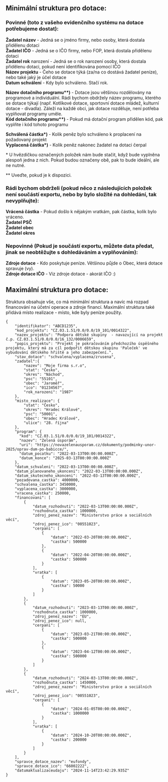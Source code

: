 ## Minimální struktura pro dotace:

### Povinné (toto z vašeho evidenčního systému na dotace potřebujeme dostat):

**Žadatel název** - Jedná se o jméno firmy, nebo osoby, která dostala přidělenu dotaci  
**Žadatel IČO** - Jedná se o IČO firmy, nebo FOP, která dostala přidělenu dotaci  
**Žadatel rok** narození - Jedná se o rok narození osoby, která dostala přidělenu dotaci, pokud není identifikována pomocí IČO  
**Název projektu** - Čeho se dotace týká (za/na co dostává žadatel peníze), nebo také jaký je účel dotace  
**Datum schválení** - Kdy bylo schváleno. Stačí rok.  

**Název dotačního programu\**)** - Dotace jsou většinou rozdělovány na programové a individuální. Rádi bychom obdržely název programu, kterého se dotace týkají (např. Kotlíkové dotace, sportovní dotace mládež, kulturní dotace - divadla). Záleží na každé obci, jak dotace rozděluje, není potřeba vyplňovat programy uměle.  
**Kód dotačního programu\**)** - Pokud má dotační program přidělen kód, pak vyplňte i kód tohoto programu  


**Schválená částka\*)** - Kolik peněz bylo schváleno k proplacení na požadovaný projekt  
**Vyplacená částka\*)** - Kolik peněz nakonec žadatel na dotaci čerpal  

\* U hvězdičkou označených položek nám bude stačit, když bude vyplněna alespoň jedna z nich. Pokud budou označeny obě, pak to bude ideální, ale ne nutné.

\** Uveďte, pokud je k dispozici.


### Rádi bychom obdrželi (pokud něco z následujících položek není součástí exportu, nebo by bylo složité na dohledání, tak nevyplňujte):
**Vrácená částka** - Pokud došlo k nějakým vratkám, pak částka, kolik bylo vráceno.  
**Žadatel PSČ**  
**Žadatel obec**  
**Žadatel okres**  

### Nepovinné (Pokud je součástí exportu, můžete data předat, jinak se neobtěžujte s dohledáváním a vyplňováním):
**Zdroje dotace** - Kdo poskytuje peníze. Většinou půjde o Obec, která dotace spravuje (vy).  
**Zdroje dotace IČO** - Viz zdroje dotace - akorát IČO :)  

## Maximální struktura pro dotace: 

Struktura obsahuje vše, co má minimální struktura a navíc má rozpad financování na účetní operace a zdroje financí. Maximální struktura také přidává místo realizace - místo, kde byly peníze použity.


```
{
    "identifikator": "ABCD1235",
    "kod_projektu": "CZ.03.1.51/0.0/0.0/19_101/0014322",
    "nazev_projektu": "Podpora dětské skupiny  - navazující na projekt č.p. CZ.03.1.51/0.0/0.0/16_132/0006659",
    "popis_projektu": "Projekt je pokračováním předchozího úspěšného projektu, který má za cíl podpořit dětskou skupinu 'Paleček' ve vybudování dětského hřiště a jeho zabezpečení.",
    "stav_dotace": "schvalena/vyplacena/zrusena",
    "zadatel":{
        "nazev": "Moje firma s.r.o",
        "stat": "Česko",
        "okres": "Náchod",
        "psc": "55101",
        "obec": "Jaroměř",
        "ico": "01234567",
        "rok_narozeni": "1987"
    },
    "misto_realizace": {
        "stat": "Česko",
        "okres": "Hradec Králové",
        "psc": "50001",
        "obec": "Hradec Králové",
        "ulice": "28. října"
    },
    "program": {
      "kod": "CZ.03.1.51/0.0/0.0/19_101/0014322",
      "nazev": "Zelená úsporám",
      "uri": "https://novazelenausporam.cz/dokumenty/podminky-unor-2025/oprav-dum-po-babicce/",
      "datum_pocatku": "2022-03-13T00:00:00.000Z",
      "datum_konce": "2025-03-13T00:00:00.000Z"
    },
    "datum_schvaleni": "2022-03-13T00:00:00.000Z",
    "datum_planovaneho_ukonceni": "2022-03-13T00:00:00.000Z",
    "datum_skutecneho_ukonceni": "2022-03-13T00:00:00.000Z",
    "pozadovana_castka": 4000000,
    "schvalena_castka": 3450000,
    "vyplacena_castka": 3000000,
    "vracena_castka": 250000,
    "financovani": [
        {
            "datum_rozhodnuti": "2022-03-13T00:00:00.000Z",
            "rozhodnuta_castka": 1000000,
            "zdroj_penez_nazev": "Ministerstvo práce a sociálních věcí",
            "zdroj_penez_ico": "00551023",
            "cerpani": [
                {
                    "datum": "2022-03-20T00:00:00.000Z",
                    "castka": 500000
                },
                {
                    "datum": "2022-04-20T00:00:00.000Z",
                    "castka": 500000
                }
            ],
            "vratka": [
                {
                    "datum": "2023-05-20T00:00:00.000Z",
                    "castka": 50000
                }
            ]
        },
        {
            "datum_rozhodnuti": "2023-03-13T00:00:00.000Z",
            "rozhodnuta_castka": 1000000,
            "zdroj_penez_nazev": "EU",
            "zdroj_penez_ico": null,
            "cerpani": [
                {
                    "datum": "2023-03-21T00:00:00.000Z",
                    "castka": 500000
                },
                {
                    "datum": "2023-04-12T00:00:00.000Z",
                    "castka": 500000
                }
            ]
        },
        {
            "datum_rozhodnuti": "2024-03-13T00:00:00.000Z",
            "rozhodnuta_castka": 1450000,
            "zdroj_penez_nazev": "Ministerstvo práce a sociálních věcí",
            "zdroj_penez_ico": "00551023",
            "cerpani": [
                {
                    "datum": "2024-01-05T00:00:00.000Z",
                    "castka": 1000000
                }
            ],
            "vratka": [
                {
                    "datum": "2024-10-20T00:00:00.000Z",
                    "castka": 200000
                }
            ]
        }
    ],
    "spravce_dotace_nazev": "eufondy",
    "spravce_dotace_ico": "66002222",
    "datumaktualizaceudaju": "2024-11-14T23:42:29.935Z"
}
```
